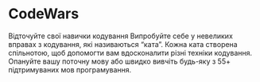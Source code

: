 # CodeWars
Відточуйте свої навички кодування
Випробуйте себе у невеликих вправах з кодування, які називаються “ката”. Кожна ката створена спільнотою, щоб допомогти вам вдосконалити різні техніки кодування. Опануйте вашу поточну мову або швидко вивчіть будь-яку з 55+ підтримуваних мов програмування.
